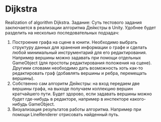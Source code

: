 # Dijkstra
Realization of algorithm Dijkstra.
Задание:
Суть тестового задания заключается в реализации алгоритма Дейкстры в Unity. Удобнее будет разделить на несколько последовательных подзадач:
1. Построение графа на сцене в юнити. Необходимо выбрать структуру данных для хранения информации о графе и сделать любой минимальный инструментарий для его редактирования. Например вершины можно задавать при помощи отдельных GameObject (для простоты редактирования положения на сцене). Другими словами необходимо дать возможность хоть как-то редактировать граф (добавлять вершины и ребра, перемещать вершины).
2. Собственно сам алгоритм Дейкстры: на вход передаем две вершины графа, на выходе получаем коллекцию вершин кратчайшего пути. Будет здорово, если задавать вершины можно будет где-нибудь в редакторе, например в инспекторе какого-нибудь GameObject.
3. Визуализация результатов работы алгоритма. Например при помощи LineRenderer отрисовать найденный путь.
